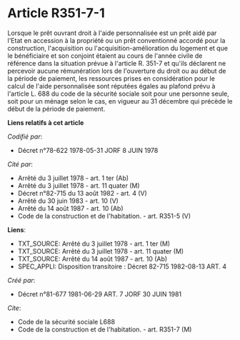 # Article R351-7-1

Lorsque le prêt ouvrant droit à l'aide personnalisée est un prêt aidé par l'Etat en accession à la propriété ou un prêt
conventionné accordé pour la construction, l'acquisition ou l'acquisition-amélioration du logement et que le bénéficiaire et
son conjoint étaient au cours de l'année civile de référence dans la situation prévue à l'article R. 351-7 et qu'ils
déclarent ne percevoir aucune rémunération lors de l'ouverture du droit ou au début de la période de paiement, les ressources
prises en considération pour le calcul de l'aide personnalisée sont réputées égales au plafond prévu à l'article L. 688 du
code de la sécurité sociale soit pour une personne seule, soit pour un ménage selon le cas, en vigueur au 31 décembre qui
précède le début de la période de paiement.

**Liens relatifs à cet article**

_Codifié par_:

  - Décret n°78-622 1978-05-31 JORF 8 JUIN 1978

_Cité par_:

  - Arrêté du 3 juillet 1978 - art. 1 ter (Ab)
  - Arrêté du 3 juillet 1978 - art. 11 quater (M)
  - Décret n°82-715 du 13 août 1982 - art. 4 (V)
  - Arrêté du 30 juin 1983 - art. 10 (V)
  - Arrêté du 14 août 1987 - art. 10 (Ab)
  - Code de la construction et de l'habitation. - art. R351-5 (V)

**Liens**:

  - TXT_SOURCE: Arrêté du 3 juillet 1978 - art. 1 ter (M)
  - TXT_SOURCE: Arrêté du 3 juillet 1978 - art. 11 quater (M)
  - TXT_SOURCE: Arrêté du 14 août 1987 - art. 10 (Ab)
  - SPEC_APPLI: Disposition transitoire : Décret 82-715 1982-08-13 ART. 4

_Créé par_:

  - Décret n°81-677 1981-06-29 ART. 7 JORF 30 JUIN 1981

_Cite_:

  - Code de la sécurité sociale L688
  - Code de la construction et de l'habitation. - art. R351-7 (M)
